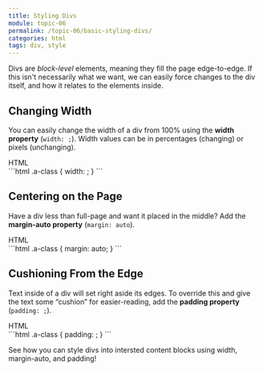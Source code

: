 ```yaml
---
title: Styling Divs
module: topic-06
permalink: /topic-06/basic-styling-divs/
categories: html
tags: div, style
---
```


<div class="divider-heading"></div>

Divs are _block-level_ elements, meaning they fill the page edge-to-edge. If this isn't necessarily what we want, we can easily force changes to the div itself, and how it relates to the elements inside.

## Changing Width
You can easily change the width of a div from 100% using the **width property** (`width: ;`). Width values can be in percentages (changing) or pixels (unchanging).

<div id="code-heading">HTML</div>
```html
.a-class {
  width: ;
}
```

## Centering on the Page
Have a div less than full-page and want it placed in the middle? Add the **margin-auto property** (`margin: auto`).

<div id="code-heading">HTML</div>
```html
.a-class {
  margin: auto;
}
```


## Cushioning From the Edge
Text inside of a div will set right aside its edges. To override this and give the text some “cushion” for easier-reading, add the **padding property** (`padding: ;`).

<div id="code-heading">HTML</div>
```html
.a-class {
  padding: ;
}
```


<div class="divider-pg"></div>


See how you can style divs into intersted content blocks using width, margin-auto, and padding!


<div class="external-embed">
  <p data-height="600" data-theme-id="30567" data-slug-hash="YRKNBp" data-default-tab="html,result" data-user="Media-Ed-Online" data-pen-title="Basic HTML Div Styling" class="codepen"></p>
</div>
